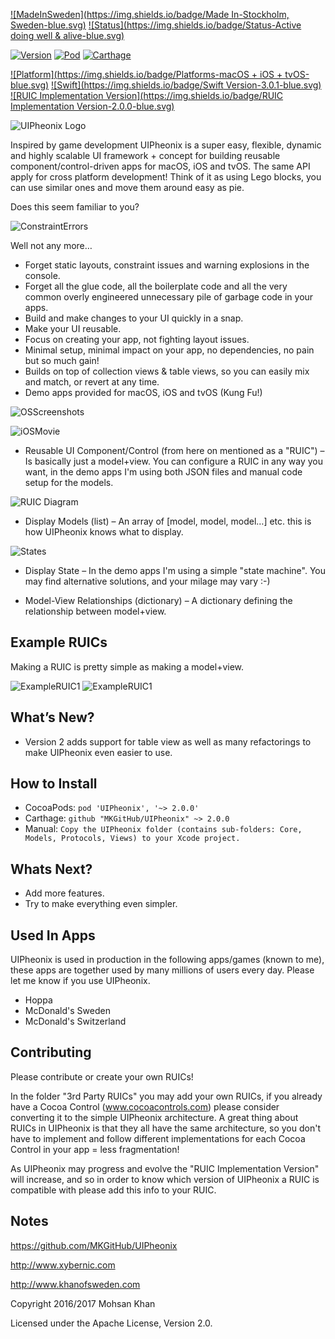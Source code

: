 [![MadeInSweden](https://img.shields.io/badge/Made In-Stockholm, Sweden-blue.svg)](https://en.wikipedia.org/wiki/Stockholm)
[![Status](https://img.shields.io/badge/Status-Active doing well & alive-blue.svg)](https://github.com/MKGitHub/UIPheonix)

[![Version](https://img.shields.io/badge/Version-2.0.0-blue.svg)](https://github.com/MKGitHub/UIPheonix)
[![Pod](https://img.shields.io/badge/pod-2.0.0-blue.svg)](https://github.com/MKGitHub/UIPheonix)
[![Carthage](https://img.shields.io/badge/carthage-2.0.0-blue.svg)](https://github.com/MKGitHub/UIPheonix)

[![Platform](https://img.shields.io/badge/Platforms-macOS + iOS + tvOS-blue.svg)](https://github.com/MKGitHub/UIPheonix)
[![Swift](https://img.shields.io/badge/Swift Version-3.0.1-blue.svg)](https://github.com/MKGitHub/UIPheonix)
[![RUIC Implementation Version](https://img.shields.io/badge/RUIC Implementation Version-2.0.0-blue.svg)](https://github.com/MKGitHub/UIPheonix)


![UIPheonix Logo](https://raw.githubusercontent.com/MKGitHub/UIPheonix/master/Images/Banner.png)

Inspired by game development UIPheonix is a super easy, flexible, dynamic and highly scalable UI framework + concept for building reusable component/control-driven apps for macOS, iOS and tvOS. The same API apply for cross platform development! Think of it as using Lego blocks, you can use similar ones and move them around easy as pie.

Does this seem familiar to you?

![ConstraintErrors](https://raw.githubusercontent.com/MKGitHub/UIPheonix/master/Images/ConstraintErrors.png)

Well not any more…

* Forget static layouts, constraint issues and warning explosions in the console.
* Forget all the glue code, all the boilerplate code and all the very common overly engineered unnecessary pile of garbage code in your apps.
* Build and make changes to your UI quickly in a snap.
* Make your UI reusable.
* Focus on creating your app, not fighting layout issues.
* Minimal setup, minimal impact on your app, no dependencies, no pain but so much gain!
* Builds on top of collection views & table views, so you can easily mix and match, or revert at any time.
* Demo apps provided for macOS, iOS and tvOS (Kung Fu!)

![OSScreenshots](https://raw.githubusercontent.com/MKGitHub/UIPheonix/master/Images/OSScreenshots.png)

![iOSMovie](https://raw.githubusercontent.com/MKGitHub/UIPheonix/master/Images/iOSMovie.gif)

* Reusable UI Component/Control (from here on mentioned as a "RUIC") – Is basically just a model+view.
You can configure a RUIC in any way you want, in the demo apps I'm using both JSON files and manual code setup for the models.

![RUIC Diagram](https://raw.githubusercontent.com/MKGitHub/UIPheonix/master/Images/RUIC.png)

* Display Models (list) – An array of [model, model, model…] etc. this is how UIPheonix knows what to display.

![States](https://raw.githubusercontent.com/MKGitHub/UIPheonix/master/Images/States.png)

* Display State – In the demo apps I'm using a simple "state machine".
You may find alternative solutions, and your milage may vary :-)

* Model-View Relationships (dictionary) – A dictionary defining the relationship between model+view.


Example RUICs
------
Making a RUIC is pretty simple as making a model+view.

![ExampleRUIC1](https://raw.githubusercontent.com/MKGitHub/UIPheonix/master/Images/Example1.png)
![ExampleRUIC1](https://raw.githubusercontent.com/MKGitHub/UIPheonix/master/Images/Example2.png)


What’s New?
------
* Version 2 adds support for table view as well as many refactorings to make UIPheonix even easier to use.


How to Install
------
* CocoaPods: `pod 'UIPheonix', '~> 2.0.0'`
* Carthage: `github "MKGitHub/UIPheonix" ~> 2.0.0`
* Manual: `Copy the UIPheonix folder (contains sub-folders: Core, Models, Protocols, Views) to your Xcode project.`


Whats Next?
------
* Add more features.
* Try to make everything even simpler.


Used In Apps
------
UIPheonix is used in production in the following apps/games (known to me), these apps are together used by many millions of users every day. Please let me know if you use UIPheonix.

* Hoppa
* McDonald's Sweden
* McDonald's Switzerland


Contributing
------
Please contribute or create your own RUICs!

In the folder "3rd Party RUICs" you may add your own RUICs, if you already have a Cocoa Control (www.cocoacontrols.com) please consider converting it to the simple UIPheonix architecture.
A great thing about RUICs in UIPheonix is that they all have the same architecture, so you don't have to implement and follow different implementations for each Cocoa Control in your app = less fragmentation!

As UIPheonix may progress and evolve the "RUIC Implementation Version" will increase, and so in order to know which version of UIPheonix a RUIC is compatible with please add this info to your RUIC.


Notes
------
   https://github.com/MKGitHub/UIPheonix

   http://www.xybernic.com

   http://www.khanofsweden.com

   Copyright 2016/2017 Mohsan Khan

   Licensed under the Apache License, Version 2.0.

